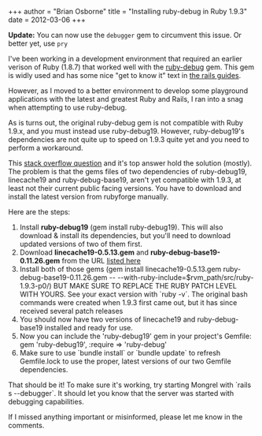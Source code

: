 +++
author = "Brian Osborne"
title = "Installing ruby-debug in Ruby 1.9.3"
date = 2012-03-06
+++

**Update:** You can now use the `debugger` gem to circumvent this issue. Or better yet, use `pry`

I've been working in a development environment that required an earlier verison of Ruby (1.8.7) that worked well with the [ruby-debug](http://rubygems.org/gems/ruby-debug) gem. This gem is widly used and has some nice "get to know it" text in [the rails guides](http://guides.rubyonrails.org/debugging_rails_applications.html).

However, as I moved to a better environment to develop some playground applications with the latest and greatest Ruby and Rails, I ran into a snag when attempting to use ruby-debug.

As is turns out, the original ruby-debug gem is not compatible with Ruby 1.9.x, and you must instead use ruby-debug19. However, ruby-debug19's dependencies are not quite up to speed on 1.9.3 quite yet and you need to perform a workaround.

This [stack overflow question](http://stackoverflow.com/questions/8087610/ruby-debug-with-ruby-1-9-3) and it's top answer hold the solution (mostly). The problem is that the gems files of two dependencies of ruby-debug19, linecache19 and ruby-debug-base19, aren't yet compatible with 1.9.3, at least not their current public facing versions. You have to download and install the latest version from rubyforge manually.

Here are the steps:

1.  Install **ruby-debug19** (gem install ruby-debug19). This will also download & install its dependencies, but you'll need to download updated versions of two of them first.
2.  Download **linecache19-0.5.13.gem** and **ruby-debug-base19-0.11.26.gem** from the URL [listed here](https://raw.github.com/gist/1333785)
3.  Install both of those gems (gem install linecache19-0.5.13.gem ruby-debug-base19-0.11.26.gem -- --with-ruby-include=$rvm\_path/src/ruby-1.9.3-p0/) BUT MAKE SURE TO REPLACE THE RUBY PATCH LEVEL WITH YOURS. See your exact version with \`ruby -v\`. The original bash commands were created when 1.9.3 first came out, but it has since received several patch releases
4.  You should now have two versions of linecache19 and ruby-debug-base19 installed and ready for use.
5.  Now you can include the 'ruby-debug19' gem in your project's Gemfile:  
    gem 'ruby-debug19', :require => 'ruby-debug'
6.  Make sure to use \`bundle install\` or \`bundle update\` to refresh Gemfile.lock to use the proper, latest versions of our two Gemfile dependencies.

That should be it! To make sure it's working, try starting Mongrel with \`rails s --debugger\`. It should let you know that the server was started with debugging capabilities.

If I missed anything important or misinformed, please let me know in the comments.
